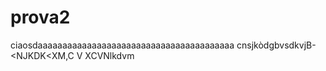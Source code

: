 # prova2
ciaosdaaaaaaaaaaaaaaaaaaaaaaaaaaaaaaaaaaaaaaaa
cnsjkòdgbvsdkvjB-<NJKDK<XM,C V    XCVNlkdvm 

